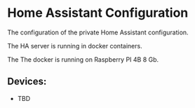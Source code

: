 # Home Assistant Configuration

The configuration of the private Home Assistant configuration. 

The HA server is running in docker containers.

The The docker is running on Raspberry PI 4B 8 Gb.

## Devices:
- TBD

